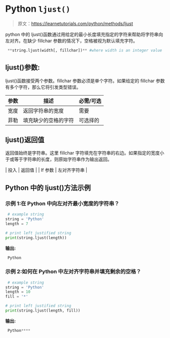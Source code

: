 # Python `ljust()`

> 原文：<https://learnetutorials.com/python/methods/ljust>

python 中的 ljust()函数通过用给定的最小长度填充指定的字符来帮助将字符串向左对齐。在缺少 fillchar 参数的情况下，空格被视为默认填充字符。

```py
 **string.ljust(width[, fillchar])** #where width is an integer value 

```

## ljust()参数:

ljust()函数接受两个参数。fillchar 参数必须是单个字符。如果给定的 fillchar 参数有多个字符，那么它将引发类型错误。

| 参数 | 描述 | 必需/可选 |
| --- | --- | --- |
| 宽度 | 返回字符串的宽度 | 需要 |
| 菲勒 | 填充缺少的空格的字符 | 可选择的 |

## ljust()返回值

返回值始终是字符串。这里 fillchar 字符填充在字符串的右边。如果指定的宽度小于或等于字符串的长度，则原始字符串作为输出返回。

| 投入 | 返回值 |
| If 参数 | 左对齐字符串 |

## Python 中的 ljust()方法示例

### 示例 1:在 Python 中向左对齐最小宽度的字符串？

```py
 # example string
string = 'Python'
length = 7

# print left justified string
print(string.ljust(length)) 

```

**输出:**

```py
 Python 
```

### 示例 2:如何在 Python 中左对齐字符串并填充剩余的空格？

```py
 # example string
string = 'Python'
length = 10
fill = '*'

# print left justified string
print(string.ljust(length, fill)) 

```

**输出:**

```py
 Python**** 
```